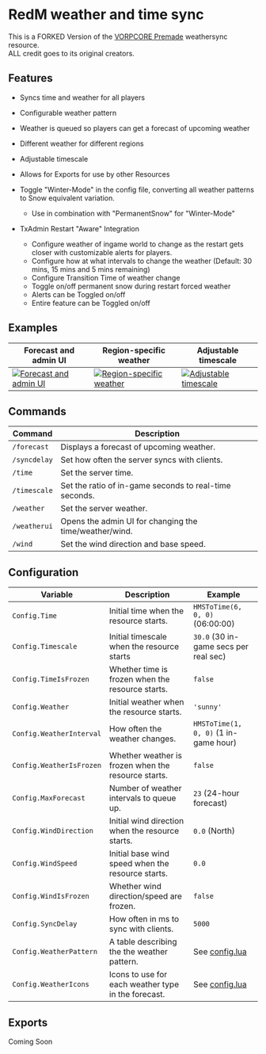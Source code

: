 # RedM weather and time sync

This is a FORKED Version of the [VORPCORE Premade](https://github.com/VORPCORE/vorp_pre-made) weathersync resource.  
ALL credit goes to its original creators.

## Features

- Syncs time and weather for all players

- Configurable weather pattern

- Weather is queued so players can get a forecast of upcoming weather

- Different weather for different regions

- Adjustable timescale

- Allows for Exports for use by other Resources

- Toggle "Winter-Mode" in the config file, converting all weather patterns to Snow equivalent variation.
  - Use in combination with "PermanentSnow" for "Winter-Mode"

- TxAdmin Restart "Aware" Integration  
  - Configure weather of ingame world to change as the restart gets closer with customizable alerts for players.  
  - Configure how at what intervals to change the weather (Default: 30 mins, 15 mins and 5 mins remaining)
  - Configure Transition Time of weather change  
  - Toggle on/off permanent snow during restart forced weather  
  - Alerts can be Toggled on/off  
  - Entire feature can be Toggled on/off  

## Examples

| Forecast and admin UI | Region-specific weather | Adjustable timescale |
|---|---|---|
| [![Forecast and admin UI](https://i.imgur.com/Scn0z0Em.jpg)](https://imgur.com/Scn0z0E) | [![Region-specific weather](https://i.imgur.com/Loif9SMm.jpg)](https://imgur.com/Loif9SM) | [![Adjustable timescale](https://i.imgur.com/WkqHAs4m.jpg)](https://imgur.com/WkqHAs4) |

## Commands

| Command      | Description                                               |
|--------------|-----------------------------------------------------------|
| `/forecast`  | Displays a forecast of upcoming weather.                  |
| `/syncdelay` | Set how often the server syncs with clients.              |
| `/time`      | Set the server time.                                      |
| `/timescale` | Set the ratio of in-game seconds to real-time seconds.    |
| `/weather`   | Set the server weather.                                   |
| `/weatherui` | Opens the admin UI for changing the time/weather/wind.    |
| `/wind`      | Set the wind direction and base speed.                    |

## Configuration

| Variable                 | Description                                         | Example                               |
|--------------------------|-----------------------------------------------------|---------------------------------------|
| `Config.Time`            | Initial time when the resource starts.              | `HMSToTime(6, 0, 0)` (06:00:00)       |
| `Config.Timescale`       | Initial timescale when the resource starts          | `30.0` (30 in-game secs per real sec) |
| `Config.TimeIsFrozen`    | Whether time is frozen when the resource starts.    | `false`                               |
| `Config.Weather`         | Initial weather when the resource starts.           | `'sunny'`                             |
| `Config.WeatherInterval` | How often the weather changes.                      | `HMSToTime(1, 0, 0)` (1 in-game hour) |
| `Config.WeatherIsFrozen` | Whether weather is frozen when the resource starts. | `false`                               |
| `Config.MaxForecast`     | Number of weather intervals to queue up.            | `23` (24-hour forecast)               |
| `Config.WindDirection`   | Initial wind direction when the resource starts.    | `0.0` (North)                         |
| `Config.WindSpeed`       | Initial base wind speed when the resource starts.   | `0.0`                                 |
| `Config.WindIsFrozen`    | Whether wind direction/speed are frozen.            | `false`                               |
| `Config.SyncDelay`       | How often in ms to sync with clients.               | `5000`                                |
| `Config.WeatherPattern`  | A table describing the the weather pattern.         | See [config.lua](config.lua)          |
| `Config.WeatherIcons`    | Icons to use for each weather type in the forecast. | See [config.lua](config.lua)          |


## Exports

Coming Soon  